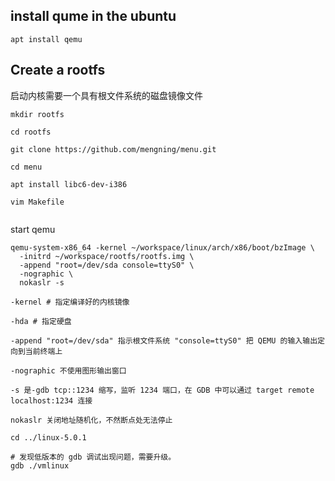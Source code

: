 ## install qume in the ubuntu

```
apt install qemu
```

## Create a rootfs

启动内核需要一个具有根文件系统的磁盘镜像文件

```
mkdir rootfs

cd rootfs

git clone https://github.com/mengning/menu.git

cd menu

apt install libc6-dev-i386

vim Makefile


```

start qemu

```
qemu-system-x86_64 -kernel ~/workspace/linux/arch/x86/boot/bzImage \
  -initrd ~/workspace/rootfs/rootfs.img \
  -append "root=/dev/sda console=ttyS0" \
  -nographic \
  nokaslr -s

-kernel # 指定编译好的内核镜像

-hda # 指定硬盘

-append "root=/dev/sda" 指示根文件系统 "console=ttyS0" 把 QEMU 的输入输出定向到当前终端上

-nographic 不使用图形输出窗口

-s 是-gdb tcp::1234 缩写，监听 1234 端口，在 GDB 中可以通过 target remote localhost:1234 连接

nokaslr 关闭地址随机化，不然断点处无法停止
```

```
cd ../linux-5.0.1

# 发现低版本的 gdb 调试出现问题，需要升级。
gdb ./vmlinux

```
